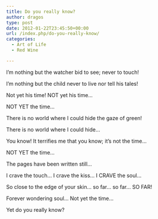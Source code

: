 ```yaml
---
title: Do you really know?
author: dragos
type: post
date: 2012-01-22T23:45:50+00:00
url: /index.php/do-you-really-know/
categories:
  - Art of Life
  - Red Wine

---
```

I&#8217;m nothing but the watcher bid to see; never to touch!

I&#8217;m nothing but the child never to live nor tell his tales!
  
Not yet his time! NOT yet his time&#8230;
  
NOT YET the time&#8230;
  
There is no world where I could hide the gaze of green!
  
There is no world where I could hide&#8230;
  
You know! It terrifies me that you know; it&#8217;s not the time&#8230;
  
NOT YET the time&#8230;<!--more-->

The pages have been written still&#8230;
  
I crave the touch&#8230; I crave the kiss&#8230; I CRAVE the soul&#8230;
  
So close to the edge of your skin&#8230; so far&#8230; so far&#8230; SO FAR!
  
Forever wondering soul&#8230; Not yet the time&#8230;

Yet do you really know?